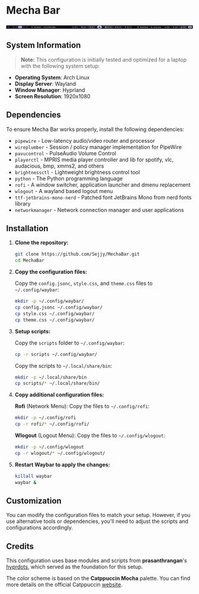 # Mecha Bar
![Mecha Bar](/preview/v1.1.1.png)

## System Information
> **Note:** This configuration is initially tested and optimized for a laptop with the following system setup:

- **Operating System**: Arch Linux
- **Display Server**: Wayland
- **Window Manager**: Hyprland
- **Screen Resolution**: 1920x1080

## Dependencies
To ensure Mecha Bar works properly, install the following dependencies:

- ```pipewire``` - Low-latency audio/video router and processor
- ```wireplumber``` - Session / policy manager implementation for PipeWire
- ```pavucontrol``` - PulseAudio Volume Control
- ```playerctl``` - MPRIS media player controller and lib for spotify, vlc, audacious, bmp, xmms2, and others
- ```brightnessctl``` - Lightweight brightness control tool
- ```python``` - The Python programming language
- ```rofi``` - A window switcher, application launcher and dmenu replacement
- ```wlogout``` - A wayland based logout menu 
- ```ttf-jetbrains-mono-nerd``` - Patched font JetBrains Mono from nerd fonts library
- ```networkmanager``` - Network connection manager and user applications

## Installation
1. **Clone the repository:**
   ```bash
   git clone https://github.com/Sejjy/MechaBar.git
   cd MechaBar
   ```
   
2. **Copy the configuration files:**
    
    Copy the `config.jsonc`, `style.css`, and `theme.css` files to `~/.config/waybar`:
    ```bash
    mkdir -p ~/.config/waybar/
    cp config.jsonc ~/.config/waybar/
    cp style.css ~/.config/waybar/
    cp theme.css ~/.config/waybar/
    ```

3. **Setup scripts:**
    
    Copy the `scripts` folder to `~/.config/waybar`:
    ```bash
    cp -r scripts ~/.config/waybar/
    ```

    Copy the scripts to `~/.local/share/bin`:
    ```bash
    mkdir -p ~/.local/share/bin
    cp scripts/* ~/.local/share/bin/
    ```

4. **Copy additional configuration files:**

    **Rofi** (Network Menu): Copy the files to `~/.config/rofi`:
    ```bash
    mkdir -p ~/.config/rofi
    cp -r rofi/* ~/.config/rofi/
    ```

    **Wlogout** (Logout Menu): Copy the files to `~/.config/wlogout`:
    ```bash
    mkdir -p ~/.config/wlogout
    cp -r wlogout/* ~/.config/wlogout/
    ```

5. **Restart Waybar to apply the changes:**
    ```bash
    killall waybar
    waybar &
    ```

## Customization
You can modify the configuration files to match your setup. However, if you use alternative tools or dependencies, you'll need to adjust the scripts and configurations accordingly.

## Credits
This configuration uses base modules and scripts from **prasanthrangan**'s [hyprdots](https://github.com/prasanthrangan/hyprdots), which served as the foundation for this setup.

The color scheme is based on the **Catppuccin Mocha** palette. You can find more details on the official Catppuccin [website](https://catppuccin.com/palette).